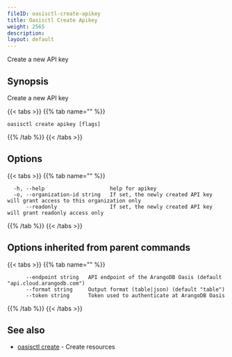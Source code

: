 ```yaml
---
fileID: oasisctl-create-apikey
title: Oasisctl Create Apikey
weight: 2565
description: 
layout: default
---
```

Create a new API key

## Synopsis

Create a new API key

{{< tabs >}}
{{% tab name="" %}}
```
oasisctl create apikey [flags]
```
{{% /tab %}}
{{< /tabs >}}

## Options

{{< tabs >}}
{{% tab name="" %}}
```
  -h, --help                     help for apikey
  -o, --organization-id string   If set, the newly created API key will grant access to this organization only
      --readonly                 If set, the newly created API key will grant readonly access only
```
{{% /tab %}}
{{< /tabs >}}

## Options inherited from parent commands

{{< tabs >}}
{{% tab name="" %}}
```
      --endpoint string   API endpoint of the ArangoDB Oasis (default "api.cloud.arangodb.com")
      --format string     Output format (table|json) (default "table")
      --token string      Token used to authenticate at ArangoDB Oasis
```
{{% /tab %}}
{{< /tabs >}}

## See also

* [oasisctl create]()	 - Create resources

